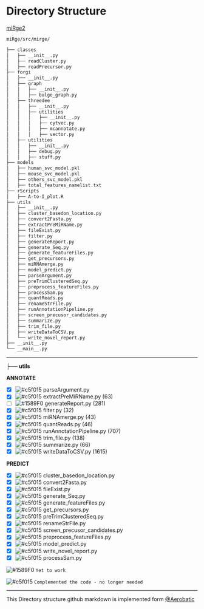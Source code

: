 
# Directory Structure
[miRge2](https://github.com/mhalushka/miRge/tree/master/src/mirge)
```
miRge/src/mirge/
```

```bash
├── classes
│   ├── __init__.py 
│   ├── readCluster.py
│   ├── readPrecursor.py
├── forgi
│   ├── __init__.py 
│   ├── graph
│   │   ├── __init__.py
│   │   ├── bulge_graph.py
│   ├── threedee
│   │   ├── __init__.py
│   │   ├── utilities
│   │   │   ├── __init__.py
│   │   │   ├── cytvec.py
│   │   │   ├── mcannotate.py
│   │   │   ├── vector.py
│   ├── utilities
│   │   ├── __init__.py
│   │   ├── debug.py
│   │   ├── stuff.py
├── models
│   ├── human_svc_model.pkl
│   ├── mouse_svc_model.pkl
│   ├── others_svc_model.pkl
│   ├── total_features_namelist.txt
├── rScripts
│   ├── A-to-I_plot.R
├── utils
│   ├── __init__.py
│   ├── cluster_basedon_location.py
│   ├── convert2Fasta.py
│   ├── extractPreMiRName.py
│   ├── fileExist.py
│   ├── filter.py
│   ├── generateReport.py
│   ├── generate_Seq.py
│   ├── generate_featureFiles.py
│   ├── get_precursors.py
│   ├── miRNAmerge.py
│   ├── model_predict.py
│   ├── parseArgument.py
│   ├── preTrimClusteredSeq.py
│   ├── preprocess_featureFiles.py
│   ├── processSam.py
│   ├── quantReads.py
│   ├── renameStrFile.py
│   ├── runAnnotationPipeline.py
│   ├── screen_precusor_candidates.py
│   ├── summarize.py
│   ├── trim_file.py
│   ├── writeDataToCSV.py
│   └── write_novel_report.py
├── __init__.py
└── __main__.py
```
___

**├── utils**

**ANNOTATE**
- [x] ![#c5f015](https://placehold.it/15/c5f015/000000?text=+) parseArgument.py
- [x] ![#c5f015](https://placehold.it/15/c5f015/000000?text=+) extractPreMiRName.py (63)
- [ ] ![#1589F0](https://placehold.it/15/1589F0/000000?text=+) generateReport.py (281)
- [x] ![#c5f015](https://placehold.it/15/c5f015/000000?text=+) filter.py (32)
- [x] ![#c5f015](https://placehold.it/15/c5f015/000000?text=+) miRNAmerge.py (43)
- [x] ![#c5f015](https://placehold.it/15/c5f015/000000?text=+) quantReads.py (46)
- [x] ![#c5f015](https://placehold.it/15/c5f015/000000?text=+) runAnnotationPipeline.py (707)
- [x] ![#c5f015](https://placehold.it/15/c5f015/000000?text=+) trim_file.py (138)
- [x] ![#c5f015](https://placehold.it/15/c5f015/000000?text=+) summarize.py (66)
- [x] ![#c5f015](https://placehold.it/15/c5f015/000000?text=+) writeDataToCSV.py (1615)

**PREDICT**
- [x] ![#c5f015](https://placehold.it/15/c5f015/000000?text=+) cluster_basedon_location.py
- [x] ![#c5f015](https://placehold.it/15/c5f015/000000?text=+) convert2Fasta.py
- [x] ![#c5f015](https://placehold.it/15/c5f015/000000?text=+) fileExist.py
- [x] ![#c5f015](https://placehold.it/15/c5f015/000000?text=+) generate_Seq.py
- [x] ![#c5f015](https://placehold.it/15/c5f015/000000?text=+) generate_featureFiles.py
- [x] ![#c5f015](https://placehold.it/15/c5f015/000000?text=+) get_precursors.py
- [x] ![#c5f015](https://placehold.it/15/c5f015/000000?text=+) preTrimClusteredSeq.py
- [x] ![#c5f015](https://placehold.it/15/c5f015/000000?text=+) renameStrFile.py
- [x] ![#c5f015](https://placehold.it/15/c5f015/000000?text=+) screen_precusor_candidates.py
- [x] ![#c5f015](https://placehold.it/15/c5f015/000000?text=+) preprocess_featureFiles.py
- [x] ![#c5f015](https://placehold.it/15/c5f015/000000?text=+) model_predict.py
- [x] ![#c5f015](https://placehold.it/15/c5f015/000000?text=+) write_novel_report.py
- [x] ![#c5f015](https://placehold.it/15/c5f015/000000?text=+) processSam.py

 ![#1589F0](https://placehold.it/15/1589F0/000000?text=+) `Yet to work`
  
 ![#c5f015](https://placehold.it/15/c5f015/000000?text=+) `Complemented the code - no longer needed`
 ___
This Directory structure github markdown is implemented form [@Aerobatic](https://github.com/aerobatic/markdown-content/blob/master/docs/directory-structure.md)

